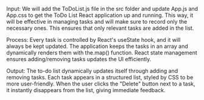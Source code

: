 Input: We will add the ToDoList.js file in the src folder and update App.js and App.css to get the ToDo List React application up and running. This way, it will be effective in managing tasks and will make sure to record only the necessary ones. This ensures that only relevant tasks are added in the list.

Process: Every task is controlled by React's useState hook, and it will always be kept updated. The application keeps the tasks in an array and dynamically renders them with the.map() function. React state management ensures adding/removing tasks updates the UI efficiently.

Output: The to-do list dynamically updates itself through adding and removing tasks. Each task appears in a structured list, styled by CSS to be more user-friendly. When the user clicks the "Delete" button next to a task, it instantly disappears from the list, giving immediate feedback.
